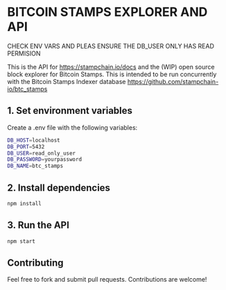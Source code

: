 # BITCOIN STAMPS EXPLORER AND API

CHECK ENV VARS AND PLEAS ENSURE THE DB_USER ONLY HAS READ PERMISION

This is the API for https://stampchain.io/docs and the (WIP) open source block explorer for Bitcoin Stamps. This is intended to be run concurrently with the Bitcoin Stamps Indexer database https://github.com/stampchain-io/btc_stamps

## 1. Set environment variables
Create a .env file with the following variables:

```bash
DB_HOST=localhost
DB_PORT=5432
DB_USER=read_only_user
DB_PASSWORD=yourpassword
DB_NAME=btc_stamps
```
## 2. Install dependencies

```bash
npm install
```
## 3. Run the API
```bash
npm start
```
## Contributing
Feel free to fork and submit pull requests. Contributions are welcome!



